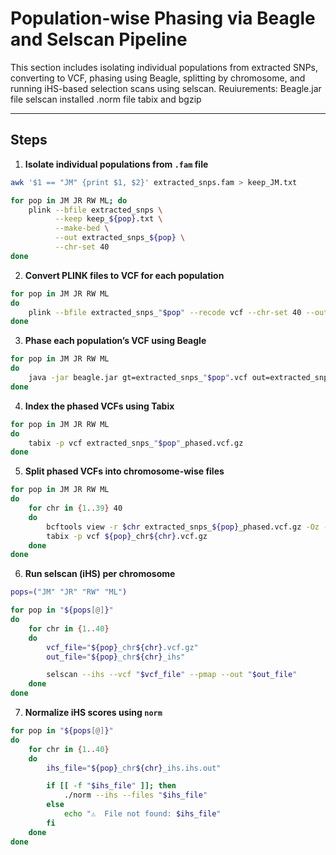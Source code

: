 #  Population-wise Phasing via Beagle and Selscan Pipeline

This section includes isolating individual populations from extracted SNPs, converting to VCF, phasing using Beagle, splitting by chromosome, and running iHS-based selection scans using selscan.
Reuiurements:
Beagle.jar file
selscan installed
.norm file 
tabix and bgzip

---

## Steps

1. **Isolate individual populations from `.fam` file**  
```bash
awk '$1 == "JM" {print $1, $2}' extracted_snps.fam > keep_JM.txt

for pop in JM JR RW ML; do
    plink --bfile extracted_snps \
          --keep keep_${pop}.txt \
          --make-bed \
          --out extracted_snps_${pop} \
          --chr-set 40
done
```
2. **Convert PLINK files to VCF for each population**
```bash
for pop in JM JR RW ML
do
    plink --bfile extracted_snps_"$pop" --recode vcf --chr-set 40 --out extracted_snps_"$pop"
done
```
3. **Phase each population’s VCF using Beagle**  
```bash
for pop in JM JR RW ML
do
    java -jar beagle.jar gt=extracted_snps_"$pop".vcf out=extracted_snps_"$pop"_phased nthreads=4
done
```
4. **Index the phased VCFs using Tabix**  
```bash
for pop in JM JR RW ML
do
    tabix -p vcf extracted_snps_"$pop"_phased.vcf.gz
done
```
5. **Split phased VCFs into chromosome-wise files**  
```bash
for pop in JM JR RW ML
do
    for chr in {1..39} 40
    do
        bcftools view -r $chr extracted_snps_${pop}_phased.vcf.gz -Oz -o ${pop}_chr${chr}.vcf.gz
        tabix -p vcf ${pop}_chr${chr}.vcf.gz
    done
done
```
6. **Run selscan (iHS) per chromosome**  
```bash
pops=("JM" "JR" "RW" "ML")

for pop in "${pops[@]}"
do
    for chr in {1..40}
    do
        vcf_file="${pop}_chr${chr}.vcf.gz"
        out_file="${pop}_chr${chr}_ihs"

        selscan --ihs --vcf "$vcf_file" --pmap --out "$out_file"
    done
done
```
7. **Normalize iHS scores using `norm`**
```bash
for pop in "${pops[@]}"
do
    for chr in {1..40}
    do
        ihs_file="${pop}_chr${chr}_ihs.ihs.out"

        if [[ -f "$ihs_file" ]]; then
            ./norm --ihs --files "$ihs_file"
        else
            echo "⚠️  File not found: $ihs_file"
        fi
    done
done
